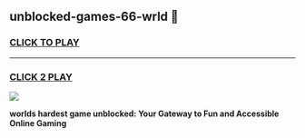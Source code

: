 
## unblocked-games-66-wrld 👋
<h3>
<a href="https://premium.freeplayer.one?title=unblocked-games-66-wrld&ref=14F">CLICK TO PLAY</a></h3>
<hr>

<h3>
<a href="https://premium.freeplayer.one?title=unblocked-games-66-wrld&ref=14F">CLICK 2 PLAY</a>
  
</h3>

<a href="https://premium.freeplayer.one?title=unblocked-games-66-wrld&ref=12F/"><img src="https://clearcache.store/games.png"></a>


**worlds hardest game unblocked: Your Gateway to Fun and Accessible Online Gaming**

